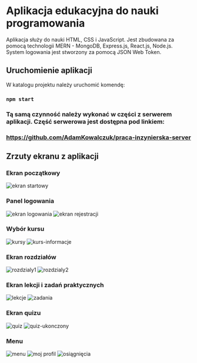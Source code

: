 # Aplikacja edukacyjna do nauki programowania

Aplikacja służy do nauki HTML, CSS i JavaScript. Jest zbudowana za pomocą technologii MERN - MongoDB, Express.js, React.js, Node.js. System logowania jest stworzony za pomocą JSON Web Token.

## Uruchomienie aplikacji
W katalogu projektu należy uruchomić komendę:

### `npm start`

### Tą samą czynność należy wykonać w części z serwerem aplikacji. Część serwerowa jest dostępna pod linkiem:
### https://github.com/AdamKowalczuk/praca-inzynierska-server

## Zrzuty ekranu z aplikacji

### Ekran początkowy
![ekran startowy](https://user-images.githubusercontent.com/57939211/146684354-0113ea82-0408-4afb-ac03-2a99a8ccbcce.png)

### Panel logowania
![ekran logowania](https://user-images.githubusercontent.com/57939211/146684029-506d0f61-63cd-4b35-ace2-b7f8458ff5f9.png)
   ![ekran rejestracji](https://user-images.githubusercontent.com/57939211/146683972-4310cd2d-752d-4961-902e-667d1c3241a8.png)

### Wybór kursu
![kursy](https://user-images.githubusercontent.com/57939211/146684037-8ad3a544-91e2-49af-a7e8-0d143c943e14.png)
![kurs-informacje](https://user-images.githubusercontent.com/57939211/146684039-f49d810c-a810-423c-bee5-23c00f6116a1.png)

### Ekran rozdziałów
![rozdzialy1](https://user-images.githubusercontent.com/57939211/146684045-bac79bd9-effd-48d4-bd6a-1f8234351677.png)
![rozdzialy2](https://user-images.githubusercontent.com/57939211/146684067-f2638cc5-9b78-4156-937d-31ae4c653812.png)

### Ekran lekcji i zadań praktycznych
![lekcje](https://user-images.githubusercontent.com/57939211/146684148-fc3a2f68-cffe-460d-ba39-71401af8556b.png)
![zadania](https://user-images.githubusercontent.com/57939211/146684157-94181a8e-1757-48e8-9061-94ed819302c1.png)

### Ekran quizu
![quiz](https://user-images.githubusercontent.com/57939211/146684153-0e72303d-cbdb-454b-81f0-8b5e4d022dba.png)
![quiz-ukonczony](https://user-images.githubusercontent.com/57939211/146684155-386e9b75-700e-4506-9e11-4f309372a049.png)

### Menu
![menu](https://user-images.githubusercontent.com/57939211/146684161-9670feda-2bb8-4bd4-af52-81ba82709b71.png)
![moj profil](https://user-images.githubusercontent.com/57939211/146684166-c69f8afc-0df4-4bb2-933e-52ad200924c8.png)
![osiągnięcia](https://user-images.githubusercontent.com/57939211/146684169-630db62d-5e7c-4bb0-89a9-ef4e18205435.png)
